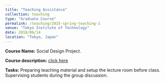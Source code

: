 ```yaml
---
title: "Teaching Assistance"
collection: teaching
type: "Graduate Course"
permalink: /teaching/2015-spring-teaching-1
venue: "Tokyo Institute of Technology"
date: 2018/06/14
location: "Tokyo, Japan"
---
```


**Course Name:** Social Design Project.

**Course description:** [click here](http://www.ocw.titech.ac.jp/index.php?module=General&action=T0300&JWC=201802701&lang=EN)

**Tasks:** Preparing teaching material and setup the lecture room before class. Supervising students during the group discussion.  
